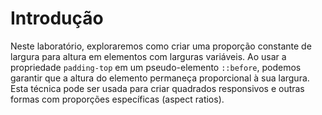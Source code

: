 # Introdução

Neste laboratório, exploraremos como criar uma proporção constante de largura para altura em elementos com larguras variáveis. Ao usar a propriedade `padding-top` em um pseudo-elemento `::before`, podemos garantir que a altura do elemento permaneça proporcional à sua largura. Esta técnica pode ser usada para criar quadrados responsivos e outras formas com proporções específicas (aspect ratios).
